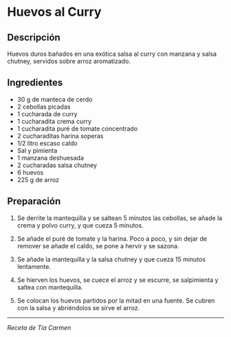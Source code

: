 # Huevos al Curry

## Descripción
Huevos duros bañados en una exótica salsa al curry con manzana y salsa chutney, servidos sobre arroz aromatizado.

## Ingredientes
- 30 g de manteca de cerdo
- 2 cebollas picadas
- 1 cucharada de curry
- 1 cucharadita crema curry
- 1 cucharadita puré de tomate concentrado
- 2 cucharaditas harina soperas
- 1/2 litro escaso caldo
- Sal y pimienta
- 1 manzana deshuesada
- 2 cucharadas salsa chutney
- 6 huevos
- 225 g de arroz

## Preparación

1. Se derrite la mantequilla y se saltean 5 minutos las cebollas, se añade la crema y polvo curry, y que cueza 5 minutos.

2. Se añade el puré de tomate y la harina. Poco a poco, y sin dejar de remover se añade el caldo, se pone a hervir y se sazona.

3. Se añade la mantequilla y la salsa chutney y que cueza 15 minutos lentamente.

4. Se hierven los huevos, se cuece el arroz y se escurre, se salpimienta y saltea con mantequilla.

5. Se colocan los huevos partidos por la mitad en una fuente. Se cubren con la salsa y abriéndolos se sirve el arroz.

---
*Receta de Tía Carmen*